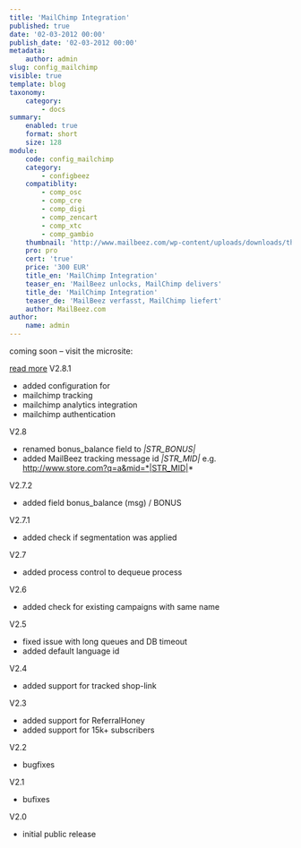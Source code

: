 ```yaml
---
title: 'MailChimp Integration'
published: true
date: '02-03-2012 00:00'
publish_date: '02-03-2012 00:00'
metadata:
    author: admin
slug: config_mailchimp
visible: true
template: blog
taxonomy:
    category:
        - docs
summary:
    enabled: true
    format: short
    size: 128
module:
    code: config_mailchimp
    category:
        - configbeez
    compatiblity:
        - comp_osc
        - comp_cre
        - comp_digi
        - comp_zencart
        - comp_xtc
        - comp_gambio
    thumbnail: 'http://www.mailbeez.com/wp-content/uploads/downloads/thumbnails/2012/11/icon_64.png'
    pro: pro
    cert: 'true'
    price: '300 EUR'
    title_en: 'MailChimp Integration'
    teaser_en: 'MailBeez unlocks, MailChimp delivers'
    title_de: 'MailChimp Integration'
    teaser_de: 'MailBeez verfasst, MailChimp liefert'
    author: MailBeez.com
author:
    name: admin
---
```


coming soon – visit the microsite:

[read more](http://www.mailbeez.com/download/the-mailchimp-connector/)
V2.8.1
- added configuration for
 - mailchimp tracking
 - mailchimp analytics integration
 - mailchimp authentication

V2.8
- renamed bonus_balance field to *|STR_BONUS|*
- added MailBeez tracking message id *|STR_MID|*
  e.g. http://www.store.com?q=a&mid=*|STR_MID|*


V2.7.2
- added field bonus_balance (msg) / BONUS

V2.7.1
- added check if segmentation was applied

V2.7
- added process control to dequeue process

V2.6
- added check for existing campaigns with same name

V2.5
- fixed issue with long queues and DB timeout
- added default language id

V2.4
- added support for tracked shop-link

V2.3
- added support for ReferralHoney
- added support for 15k+ subscribers

V2.2
- bugfixes

V2.1
- bufixes

V2.0
- initial public release